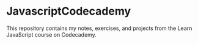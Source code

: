 # JavascriptCodecademy
This repository contains my notes, exercises, and projects from the Learn JavaScript course on Codecademy.
